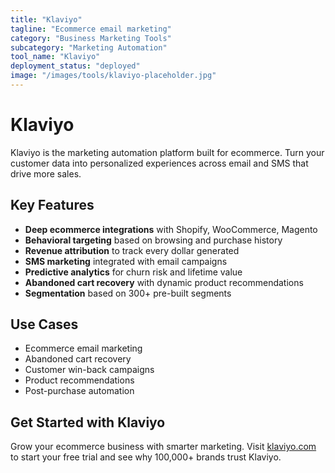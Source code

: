 ```yaml
---
title: "Klaviyo"
tagline: "Ecommerce email marketing"
category: "Business Marketing Tools"
subcategory: "Marketing Automation"
tool_name: "Klaviyo"
deployment_status: "deployed"
image: "/images/tools/klaviyo-placeholder.jpg"
---
```


# Klaviyo

Klaviyo is the marketing automation platform built for ecommerce. Turn your customer data into personalized experiences across email and SMS that drive more sales.

## Key Features

- **Deep ecommerce integrations** with Shopify, WooCommerce, Magento
- **Behavioral targeting** based on browsing and purchase history
- **Revenue attribution** to track every dollar generated
- **SMS marketing** integrated with email campaigns
- **Predictive analytics** for churn risk and lifetime value
- **Abandoned cart recovery** with dynamic product recommendations
- **Segmentation** based on 300+ pre-built segments

## Use Cases

- Ecommerce email marketing
- Abandoned cart recovery
- Customer win-back campaigns
- Product recommendations
- Post-purchase automation

## Get Started with Klaviyo

Grow your ecommerce business with smarter marketing. Visit [klaviyo.com](https://www.klaviyo.com) to start your free trial and see why 100,000+ brands trust Klaviyo.